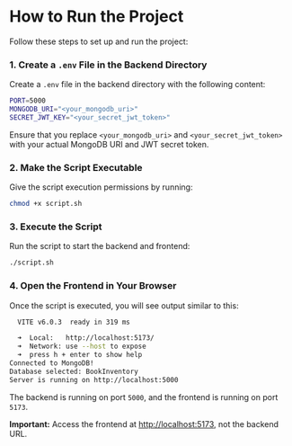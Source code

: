 # How to Run the Project

Follow these steps to set up and run the project:

### 1. Create a `.env` File in the Backend Directory

Create a `.env` file in the backend directory with the following content:

```bash
PORT=5000
MONGODB_URI="<your_mongodb_uri>"
SECRET_JWT_KEY="<your_secret_jwt_token>"
```

Ensure that you replace `<your_mongodb_uri>` and `<your_secret_jwt_token>` with your actual MongoDB URI and JWT secret token.

### 2. Make the Script Executable

Give the script execution permissions by running:

```bash
chmod +x script.sh
```

### 3. Execute the Script

Run the script to start the backend and frontend:

```bash
./script.sh
```

### 4. Open the Frontend in Your Browser

Once the script is executed, you will see output similar to this:

```bash
  VITE v6.0.3  ready in 319 ms

  ➜  Local:   http://localhost:5173/
  ➜  Network: use --host to expose
  ➜  press h + enter to show help
Connected to MongoDB!
Database selected: BookInventory
Server is running on http://localhost:5000
```

The backend is running on port `5000`, and the frontend is running on port `5173`.

**Important:** Access the frontend at [http://localhost:5173](http://localhost:5173), not the backend URL.
